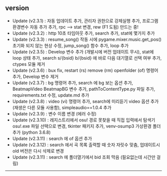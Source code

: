 ## version
- Update (v2.3.1) : 자동 업데이트 추가, 관리자 권한으로 강제실행 추가, 프로그램 환경변수 자동 추가 추가, rpc --> stat 변경, rew (F1 도됨) 만드는 중!
- Update (v2.3.2) : http 10초 타임아웃 추가, search 추가, stat에 몇가지 추가
- Update (v2.3.3) : resume_song() 작동 시에 pygame.mixer.music.get_pos() 초기화 되지 않는 현상 수정, jump_song() 함수 추가, loop 추가
- Update (v2.3.5) : Develop 변수 추가 (개발시에 버전 업데이트 무시), stat에 loop 상태 추가, search s/{bsid} b/{bsid} 에 바로 다음 대기열로 선택 여부 추가, ctypes 모듈 제거
- Update (v2.3.6) : bux fix, restart (rs) remove (rm) openfolder (of) 명령어 추가, Develop 변수 제거
- Update (v2.3.7) : bg 명령어 추가, search 에 bg 보는 옵션 추가, BeatmapVideo BeatmapBG 변수 추가, pathToContentType.py 파일 추가, requirements.txt 수정, update.md 추가
- Update (v2.3.8) : video (vi) 명령어 추가, search에 미리듣기 video 옵션 추가 (재생은 다른 모듈 사용함), simpleaudio==1.0.4 추가
- Update (v2.3.9) : 변수 이름 변경 (에러 수정)
- Update (v2.3.10) : 레지스트리에서 osu! 경로 못찾을 때 직접 입력에서 탐색기 osu!.exe 파일 선택으로 변경, tkinter 패키지 추가, venv-osump3 가상환경 폴더 추가 (python 3.6.8)
- Update (v2.3.11) : search 에 of 옵션 추가
- Update (v2.3.12) : search 에서 곡 목록 출력할 때 숫자 자릿수 맞춤, 업데이트시 old 버전은 다시 삭제로 변경
- Update (v2.3.11) : search 에 폴더열기에서 bid 조회 막음 (필요없는데 시간만 걸림)
---